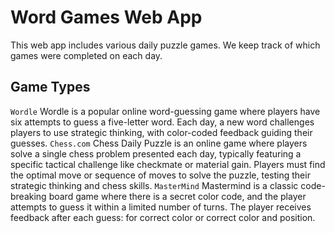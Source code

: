 # Word Games Web App
This web app includes various daily puzzle games. We keep track of which games were completed on each day. 
## Game Types
`Wordle`
Wordle is a popular online word-guessing game where players have six attempts to guess a five-letter word. Each day, a new word challenges players to use strategic thinking, with color-coded feedback guiding their guesses.
`Chess.com`
Chess Daily Puzzle is an online game where players solve a single chess problem presented each day, typically featuring a specific tactical challenge like checkmate or material gain. Players must find the optimal move or sequence of moves to solve the puzzle, testing their strategic thinking and chess skills.
`MasterMind`
Mastermind is a classic code-breaking board game where there is a secret color code, and the player attempts to guess it within a limited number of turns. The player receives feedback after each guess: for correct color or correct color and position.
